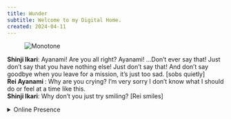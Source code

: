 ```yaml
---
title: Wunder
subtitle: Welcome to my Digital Home.
created: 2024-04-11
---
```

<figure><img src="https://i.pinimg.com/564x/0f/17/30/0f17306aac1161a8c4438249f94bbcf8.jpg" alt="Monotone"></figure>
<p><strong>Shinji Ikari</strong>: Ayanami! Are you all right? Ayanami! …Don’t ever say that! Just don’t say that you have nothing else! Just don’t say that! And don’t say goodbye when you leave for a mission, it’s just too sad. [sobs quietly]<br>
    <strong>Rei Ayanami </strong>: Why are you crying? I’m very sorry I don’t know what I should do or feel at a time like this.<br>
    <strong>Shinji Ikari</strong>: Why don’t you just try smiling?
    [Rei smiles]</p>
<details>
    <summary>Online Presence</summary>
    <a href="https://garud.netlify.app">Website</a><br>
    <a href="https://github.com/stardoom4">Github</a><br>
    <a href="htps://letterboxd.com/Celestialentity/">LetterBoxd</a>
</details>
